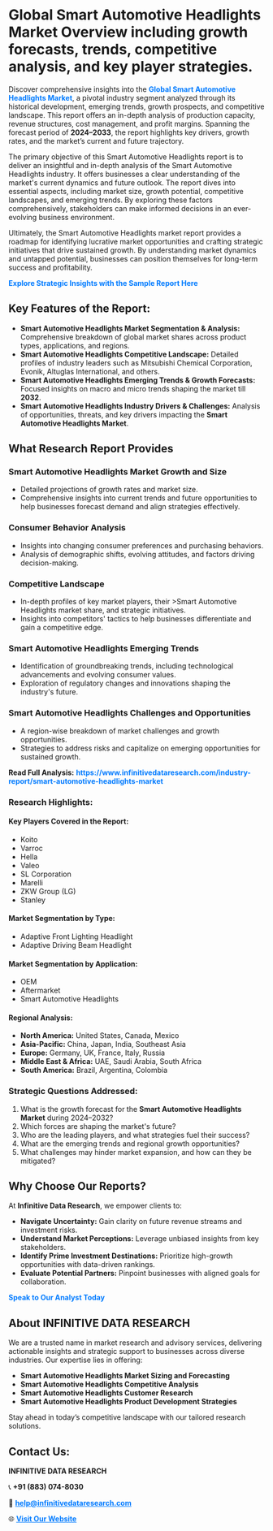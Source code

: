 <h1>Global Smart Automotive Headlights Market Overview including growth forecasts, trends, competitive analysis, and key player strategies.</h1>
<p>
Discover comprehensive insights into the 
<a href="https://www.infinitivedataresearch.com/industry-report/smart-automotive-headlights-market" rel="dofollow" style="color: #007BFF; text-decoration: none;"><strong>Global Smart Automotive Headlights Market</strong></a>, a pivotal industry segment analyzed through its historical development, emerging trends, growth prospects, and competitive landscape. This report offers an in-depth analysis of production capacity, revenue structures, cost management, and profit margins. Spanning the forecast period of <strong>2024–2033</strong>, the report highlights key drivers, growth rates, and the market’s current and future trajectory.
</p>
<p>
The primary objective of this Smart Automotive Headlights report is to deliver an insightful and in-depth analysis of the Smart Automotive Headlights industry. It offers businesses a clear understanding of the market's current dynamics and future outlook. The report dives into essential aspects, including market size, growth potential, competitive landscapes, and emerging trends. By exploring these factors comprehensively, stakeholders can make informed decisions in an ever-evolving business environment.
</p>
<p>
Ultimately, the Smart Automotive Headlights market report provides a roadmap for identifying lucrative market opportunities and crafting strategic initiatives that drive sustained growth. By understanding market dynamics and untapped potential, businesses can position themselves for long-term success and profitability.
</p>
<p>
<a href="https://www.infinitivedataresearch.com/request-sample/reportId=110174" style="color: #007BFF; text-decoration: none;"><strong>Explore Strategic Insights with the Sample Report Here</strong></a>
</p>

<h2>Key Features of the Report:</h2>
<ul>
<li><strong>Smart Automotive Headlights Market Segmentation & Analysis:</strong> Comprehensive breakdown of global market shares across product types, applications, and regions.</li>
<li><strong>Smart Automotive Headlights Competitive Landscape:</strong> Detailed profiles of industry leaders such as Mitsubishi Chemical Corporation, Evonik, Altuglas International, and others.</li>
<li><strong>Smart Automotive Headlights Emerging Trends & Growth Forecasts:</strong> Focused insights on macro and micro trends shaping the market till <strong>2032</strong>.</li>
<li><strong>Smart Automotive Headlights Industry Drivers & Challenges:</strong> Analysis of opportunities, threats, and key drivers impacting the <strong>Smart Automotive Headlights Market</strong>.</li>
</ul>

<h2>What Research Report Provides</h2>
<h3>Smart Automotive Headlights Market Growth and Size</h3>
<ul>
<li>Detailed projections of growth rates and market size.</li>
<li>Comprehensive insights into current trends and future opportunities to help businesses forecast demand and align strategies effectively.</li>
</ul>

<h3>Consumer Behavior Analysis</h3>
<ul>
<li>Insights into changing consumer preferences and purchasing behaviors.</li>
<li>Analysis of demographic shifts, evolving attitudes, and factors driving decision-making.</li>
</ul>

<h3>Competitive Landscape</h3>
<ul>
<li>In-depth profiles of key market players, their >Smart Automotive Headlights market share, and strategic initiatives.</li>
<li>Insights into competitors' tactics to help businesses differentiate and gain a competitive edge.</li>
</ul>

<h3>Smart Automotive Headlights Emerging Trends</h3>
<ul>
<li>Identification of groundbreaking trends, including technological advancements and evolving consumer values.</li>
<li>Exploration of regulatory changes and innovations shaping the industry's future.</li>
</ul>

<h3>Smart Automotive Headlights Challenges and Opportunities</h3>
<ul>
<li>A region-wise breakdown of market challenges and growth opportunities.</li>
<li>Strategies to address risks and capitalize on emerging opportunities for sustained growth.</li>
</ul>
<p><strong>Read Full Analysis:</strong> <a href="https://www.infinitivedataresearch.com/industry-report/smart-automotive-headlights-market" rel="dofollow" style="color: #007BFF; text-decoration: none;"><strong>https://www.infinitivedataresearch.com/industry-report/smart-automotive-headlights-market</strong></a></p>
<h3>Research Highlights:</h3>
<h4>Key Players Covered in the Report:</h4>
<ul><li>Koito</li><li>Varroc</li><li>Hella</li><li>Valeo</li><li>SL Corporation</li><li>Marelli</li><li>ZKW Group (LG)</li><li>Stanley</li></ul>
<h4>Market Segmentation by Type:</h4>
<ul><li>Adaptive Front Lighting Headlight</li><li>Adaptive Driving Beam Headlight</li></ul>
<h4>Market Segmentation by Application:</h4>
<ul><li>OEM</li><li>Aftermarket</li><li>Smart Automotive Headlights</li></ul>

<h4>Regional Analysis:</h4>
<ul>
<li><strong>North America:</strong> United States, Canada, Mexico</li>
<li><strong>Asia-Pacific:</strong> China, Japan, India, Southeast Asia</li>
<li><strong>Europe:</strong> Germany, UK, France, Italy, Russia</li>
<li><strong>Middle East & Africa:</strong> UAE, Saudi Arabia, South Africa</li>
<li><strong>South America:</strong> Brazil, Argentina, Colombia</li>
</ul>

<h3>Strategic Questions Addressed:</h3>
<ol>
<li>What is the growth forecast for the <strong>Smart Automotive Headlights Market</strong> during 2024–2032?</li>
<li>Which forces are shaping the market's future?</li>
<li>Who are the leading players, and what strategies fuel their success?</li>
<li>What are the emerging trends and regional growth opportunities?</li>
<li>What challenges may hinder market expansion, and how can they be mitigated?</li>
</ol>

<h2>Why Choose Our Reports?</h2>
<p>At <strong>Infinitive Data Research</strong>, we empower clients to:</p>
<ul>
<li><strong>Navigate Uncertainty:</strong> Gain clarity on future revenue streams and investment risks.</li>
<li><strong>Understand Market Perceptions:</strong> Leverage unbiased insights from key stakeholders.</li>
<li><strong>Identify Prime Investment Destinations:</strong> Prioritize high-growth opportunities with data-driven rankings.</li>
<li><strong>Evaluate Potential Partners:</strong> Pinpoint businesses with aligned goals for collaboration.</li>
</ul>
<p><a href="https://www.infinitivedataresearch.com/industry-report/smart-automotive-headlights-market" rel="dofollow" style="color: #007BFF; text-decoration: none;"><strong>Speak to Our Analyst Today</strong></a></p>

<h2>About INFINITIVE DATA RESEARCH</h2>
<p>We are a trusted name in market research and advisory services, delivering actionable insights and strategic support to businesses across diverse industries. Our expertise lies in offering:</p>
<ul>
<li><strong>Smart Automotive Headlights Market Sizing and Forecasting</strong></li>
<li><strong>Smart Automotive Headlights Competitive Analysis</strong></li>
<li><strong>Smart Automotive Headlights Customer Research</strong></li>
<li><strong>Smart Automotive Headlights Product Development Strategies</strong></li>
</ul>
<p>Stay ahead in today’s competitive landscape with our tailored research solutions.</p>

<h2>Contact Us:</h2>
<p><strong>INFINITIVE DATA RESEARCH</strong></p>
<p>📞 <strong>+91 (883) 074-8030</strong></p>
<p>📧 <strong><a href="mailto:help@infinitivedataresearch.com" style="color: #007BFF;">help@infinitivedataresearch.com</a></strong></p>
<p>🌐 <strong><a href="https://www.infinitivedataresearch.com" rel="dofollow" style="color: #007BFF;">Visit Our Website</a></strong></p>